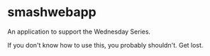# smashwebapp
An application to support the Wednesday Series.

If you don't know how to use this, you probably shouldn't. Get lost.
